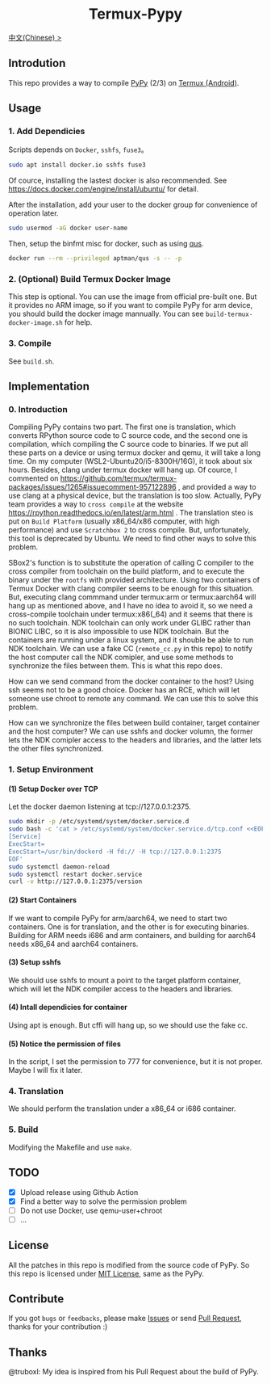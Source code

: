 <h1 align="center">Termux-Pypy</h1>

[中文(Chinese) >](https://github.com/licy183/termux-pypy/blob/main/README-zh_CN.md)

## Introdution

This repo provides a way to compile [PyPy](https://pypy.org/) (2/3) on [Termux (Android)](https://github.com/termux/termux-app).

## Usage

### 1. Add Dependicies

Scripts depends on `Docker`, `sshfs`, `fuse3`。

```bash
sudo apt install docker.io sshfs fuse3
```

Of cource, installing the lastest docker is also recommended. See https://docs.docker.com/engine/install/ubuntu/ for detail.

After the installation, add your user to the docker group for convenience of operation later.

```bash
sudo usermod -aG docker user-name
```

Then, setup the binfmt misc for docker, such as using [qus](https://github.com/dbhi/qus).

```bash
docker run --rm --privileged aptman/qus -s -- -p
```

### 2. (Optional) Build Termux Docker Image

This step is optional. You can use the image from official pre-built one. But it provides no ARM image, so if you want to compile PyPy for arm device, you should build the docker image mannually. You can see `build-termux-docker-image.sh` for help.

### 3. Compile

See `build.sh`.

## Implementation

### 0. Introduction

Compiling PyPy contains two part. The first one is translation, which converts RPython source code to C source code, and the second one is compilation, which compiling the C source code to binaries. If we put all these parts on a device or using termux docker and qemu, it will take a long time. On my computer (WSL2-Ubuntu20/i5-8300H/16G), it took about six hours. Besides, clang under termux docker will hang up. Of cource, I commented on https://github.com/termux/termux-packages/issues/1265#issuecomment-957122896 , and provided a way to use clang at a physical device, but the translation is too slow. Actually, PyPy team provides a way to `cross compile` at the website https://rpython.readthedocs.io/en/latest/arm.html . The translation steo is put on `Build Platform` (usually x86_64/x86 computer, with high performance) and use `Scratchbox 2` to cross compile. But, unfortunately, this tool is deprecated by Ubuntu. We need to find other ways to solve this problem.

SBox2's function is to substitute the operation of calling C compiler to the cross compiler from toolchain on the build platform, and to execute the binary under the `rootfs` with provided architecture. Using two containers of Termux Docker with clang compiler seems to be enough for this situation. But, executing clang commmand under termux:arm or termux:aarch64 will hang up as mentioned above, and I have no idea to avoid it, so we need a cross-compile toolchain under termux:x86(_64) and it seems that there is no such toolchain. NDK toolchain can only work under GLIBC rather than BIONIC LIBC, so it is also impossible to use NDK toolchain. But the containers are running under a linux system, and it shouble be able to run NDK toolchain. We can use a fake CC (`remote_cc.py` in this repo) to notify the host computer call the NDK comipler, and use some methods to synchronize the files between them. This is what this repo does.

How can we send command from the docker container to the host? Using ssh seems not to be a good choice. Docker has an RCE, which will let someone use chroot to remote any command. We can use this to solve this problem.

How can we synchronize the files between build container, target container and the host computer? We can use sshfs and docker volumn, the former lets the NDK comipler access to the headers and libraries, and the latter lets the other files synchronized.

### 1. Setup Environment

#### (1) Setup Docker over TCP

Let the docker daemon listening at tcp://127.0.0.1:2375.

```bash
sudo mkdir -p /etc/systemd/system/docker.service.d
sudo bash -c 'cat > /etc/systemd/system/docker.service.d/tcp.conf <<EOF
[Service]
ExecStart=
ExecStart=/usr/bin/dockerd -H fd:// -H tcp://127.0.0.1:2375
EOF'
sudo systemctl daemon-reload
sudo systemctl restart docker.service
curl -v http://127.0.0.1:2375/version
```

#### (2) Start Containers

If we want to compile PyPy for arm/aarch64, we need to start two containers. One is for translation, and the other is for executing binaries. Building for ARM needs i686 and arm containers, and building for aarch64 needs x86_64 and aarch64 containers.

#### (3) Setup sshfs

We should use sshfs to mount a point to the target platform container, which will let the NDK compiler access to the headers and libraries.

#### (4) Intall dependicies for container

Using apt is enough. But cffi will hang up, so we should use the fake cc.

#### (5) Notice the permission of files

In the script, I set the permission to 777 for convenience, but it is not proper. Maybe I will fix it later.

### 4. Translation

We should perform the translation under a x86_64 or i686 container.

### 5. Build

Modifying the Makefile and use `make`.

## TODO

- [x] Upload release using Github Action
- [x] Find a better way to solve the permission problem
- [ ] Do not use Docker, use qemu-user+chroot
- [ ] ... 

## License

All the patches in this repo is modified from the source code of PyPy. So this repo is licensed under [MIT License](http://opensource.org/licenses/MIT), same as the PyPy.

## Contribute

If you got `bugs` or `feedbacks`, please make [Issues](https://github.com/licy183/termux-pypy/issues) or send [Pull Request](https://github.com/licy183/termux-pypy/pulls), thanks for your contribution :)

## Thanks

@truboxl: My idea is inspired from his Pull Request about the build of PyPy.
